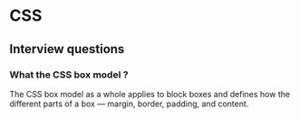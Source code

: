 
# CSS

## Interview questions

### What the CSS box model ?

The CSS box model as a whole applies to block boxes and defines how the different parts of a box — margin, border, padding, and content.
